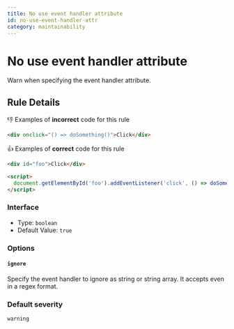 ```yaml
---
title: No use event handler attribute
id: no-use-event-handler-attr
category: maintainability
---
```


# No use event handler attribute

Warn when specifying the event handler attribute.

## Rule Details

👎 Examples of **incorrect** code for this rule

```html
<div onclick="() => doSomething()">Click</div>
```

👍 Examples of **correct** code for this rule

```html
<div id="foo">Click</div>

<script>
  document.getElementById('foo').addEventListener('click', () => doSomething());
</script>
```

### Interface

- Type: `boolean`
- Default Value: `true`

### Options

#### `ignore`

Specify the event handler to ignore as string or string array.
It accepts even in a regex format.

### Default severity

`warning`
